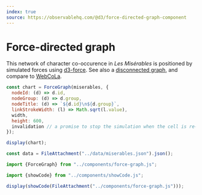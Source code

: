 ```yaml
---
index: true
source: https://observablehq.com/@d3/force-directed-graph-component
---
```


# Force-directed graph

This network of character co-occurence in _Les Misérables_ is positioned by simulated forces using [d3-force](https://d3js.org/d3-force). See also a [disconnected graph](./disjoint-force-directed-graph), and compare to [WebCoLa](https://observablehq.com/@mbostock/hello-cola).

```js echo
const chart = ForceGraph(miserables, {
  nodeId: (d) => d.id,
  nodeGroup: (d) => d.group,
  nodeTitle: (d) => `${d.id}\n${d.group}`,
  linkStrokeWidth: (l) => Math.sqrt(l.value),
  width,
  height: 600,
  invalidation // a promise to stop the simulation when the cell is re-run
});

display(chart);
```

```js echo
const data = FileAttachment("../data/miserables.json").json();
```

```js echo
import {ForceGraph} from "../components/force-graph.js";
```

```js
import {showCode} from "../components/showCode.js";
```

```js
display(showCode(FileAttachment("../components/force-graph.js")));
```
